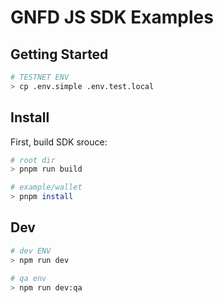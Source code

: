 # GNFD JS SDK Examples

## Getting Started

```bash
# TESTNET ENV
> cp .env.simple .env.test.local
```

## Install

First, build SDK srouce:

```bash
# root dir
> pnpm run build
```

```bash
# example/wallet
> pnpm install
```

## Dev

```bash
# dev ENV
> npm run dev
```

```bash
# qa env
> npm run dev:qa
```
